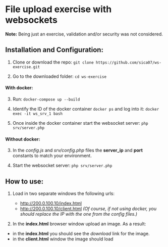 # File upload exercise with websockets
 
**Note:** Being just an exercise, validation and/or security was not considered.

## Installation and Configuration:
1. Clone or download the repo:
`git clone https://github.com/sica07/ws-exercise.git`

2. Go to the downloaded folder:
`cd ws-exercise`

#### With docker:
3. Run:
 `docker-compose up --build`
 
4. Identify the ID of the docker container 
`docker ps`
and log into it:
`docker exec -it ws_srv_1 bash`

5. Once inside the docker container start the websocket server:
`php srv/server.php`

#### Without docker:
3. In the _config.js_ and _srv/config.php_ files the **server_ip** and **port** 
   constants to match your environment.
   
4. Start the websocket server:
`php srv/server.php`

## How to use:
1. Load in two separate windows the following urls:
   - http://200.0.100.10/index.html
   - http://200.0.100.10/client.html
   _(Of course, if not using docker, you should replace the IP with the one from the config files.)_

2. In the **index.html** browser window upload an image. As a result:
* in the **index.html** you should see the _download_ link for the image.
* in the **client.html** window the image should load

